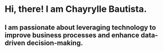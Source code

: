 <h1> Hi, there! I am Chayrylle Bautista. </h1>
<h2> I am passionate about leveraging technology to improve business processes and enhance data-driven decision-making. </h2>
